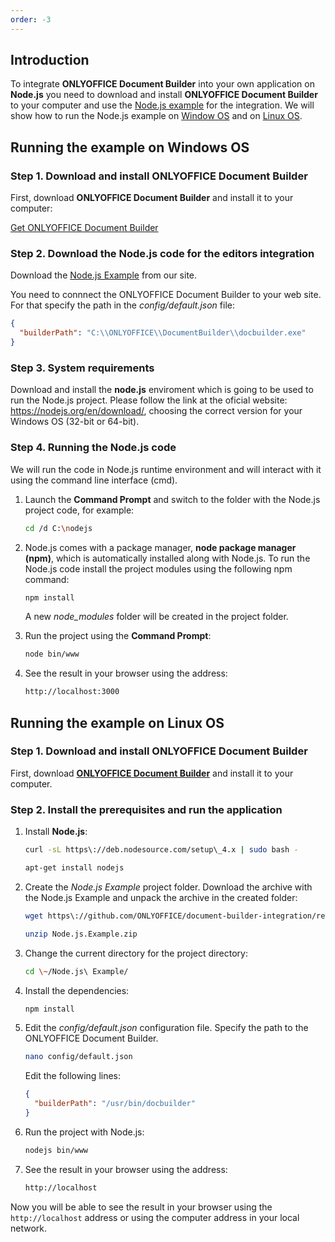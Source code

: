 ```yaml
---
order: -3
---
```


## Introduction

To integrate **ONLYOFFICE Document Builder** into your own application on **Node.js** you need to download and install **ONLYOFFICE Document Builder** to your computer and use the [Node.js example](../Overview/index.md) for the integration. We will show how to run the Node.js example on [Window OS](#running-the-example-on-windows-os) and on [Linux OS](#running-the-example-on-linux-os).

## Running the example on Windows OS

### Step 1. Download and install ONLYOFFICE Document Builder

First, download **ONLYOFFICE Document Builder** and install it to your computer:

[Get ONLYOFFICE Document Builder](https://www.onlyoffice.com/download-builder.aspx?from=api)

### Step 2. Download the Node.js code for the editors integration

Download the [Node.js Example](../Overview/index.md) from our site.

You need to connnect the ONLYOFFICE Document Builder to your web site. For that specify the path in the *config/default.json* file:

``` json
{
  "builderPath": "C:\\ONLYOFFICE\\DocumentBuilder\\docbuilder.exe"
}
```

### Step 3. System requirements

Download and install the **node.js** enviroment which is going to be used to run the Node.js project. Please follow the link at the oficial website: <https://nodejs.org/en/download/>, choosing the correct version for your Windows OS (32-bit or 64-bit).

### Step 4. Running the Node.js code

We will run the code in Node.js runtime environment and will interact with it using the command line interface (cmd).

1. Launch the **Command Prompt** and switch to the folder with the Node.js project code, for example:

   ``` sh
   cd /d C:\nodejs
   ```

2. Node.js comes with a package manager, **node package manager (npm)**, which is automatically installed along with Node.js. To run the Node.js code install the project modules using the following npm command:

   ``` sh
   npm install
   ```

   A new *node\_modules* folder will be created in the project folder.

3. Run the project using the **Command Prompt**:

   ``` sh
   node bin/www
   ```

4. See the result in your browser using the address:

   ``` sh
   http://localhost:3000
   ```

## Running the example on Linux OS

### Step 1. Download and install ONLYOFFICE Document Builder

First, download [**ONLYOFFICE Document Builder**](https://www.onlyoffice.com/document-builder.aspx) and install it to your computer.

### Step 2. Install the prerequisites and run the application

1. Install **Node.js**:

   ``` sh
   curl -sL https\://deb.nodesource.com/setup\_4.x | sudo bash -
   ```

   ``` sh
   apt-get install nodejs
   ```

2. Create the *Node.js Example* project folder. Download the archive with the Node.js Example and unpack the archive in the created folder:

   ``` sh
   wget https\://github.com/ONLYOFFICE/document-builder-integration/releases/latest/download/Node.js.Example.zip
   ```

   ``` sh
   unzip Node.js.Example.zip
   ```

3. Change the current directory for the project directory:

   ``` sh
   cd \~/Node.js\ Example/
   ```

4. Install the dependencies:

   ``` sh
   npm install
   ```

5. Edit the *config/default.json* configuration file. Specify the path to the ONLYOFFICE Document Builder.

   ``` sh
   nano config/default.json
   ```

   Edit the following lines:

   ``` json
   {
     "builderPath": "/usr/bin/docbuilder"
   }
   ```

6. Run the project with Node.js:

   ``` sh
   nodejs bin/www
   ```

7. See the result in your browser using the address:

   ``` sh
   http://localhost
   ```

Now you will be able to see the result in your browser using the `http://localhost` address or using the computer address in your local network.
